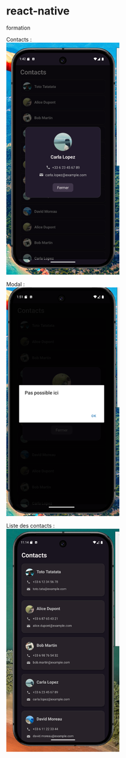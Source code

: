 # react-native
formation

Contacts :  
<img src="./mon-app/assets/modals.PNG" width="300">

Modal :  
<img src="./mon-app/assets/tel.PNG" width="300">

Liste des contacts :  
<img src="./mon-app/assets/Capture.PNG" width="300">


